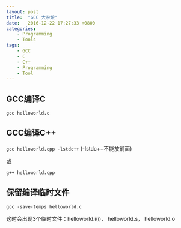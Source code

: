 ```yaml
---
layout: post
title:  "GCC 大杂烩"
date:   2016-12-22 17:27:33 +0800
categories:
    - Programming
    - Tools
tags:
    - GCC
    - C
    - C++
    - Programming
    - Tool
---
```


## GCC编译C

`gcc helloworld.c`

<!-- more -->

## GCC编译C++

`gcc helloworld.cpp -lstdc++` (-lstdc++不能放前面)

或

`g++ helloworld.cpp`

## 保留编译临时文件

`gcc -save-temps helloworld.c`

这时会出现3个临时文件：helloworld.i(i)， helloworld.s， helloworld.o
